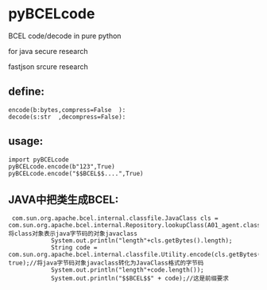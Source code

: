 # pyBCELcode
BCEL code/decode in pure python

for java secure research

fastjson srcure research



## define:

```
encode(b:bytes,compress=False  ):
decode(s:str  ,decompress=False):
```

## usage:
```
import pyBCELcode
pyBCELcode.encode(b"123",True)
pyBCELcode.encode("$$BCEL$$....",True)

```


## JAVA中把类生成BCEL:
```
 com.sun.org.apache.bcel.internal.classfile.JavaClass cls = com.sun.org.apache.bcel.internal.Repository.lookupClass(A01_agent.class);//将class对象表示java字节码的对象javaclass
            System.out.println("length"+cls.getBytes().length);
            String code = com.sun.org.apache.bcel.internal.classfile.Utility.encode(cls.getBytes(), true);//将java字节码对象javaclass转化为JavaClass格式的字节码
            System.out.println("length"+code.length());
            System.out.println("$$BCEL$$" + code);//这是前缀要求
```
